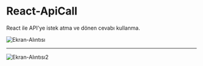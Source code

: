 # React-ApiCall
React ile API'ye istek atma ve dönen cevabı kullanma.


![Ekran-Alıntısı](https://github.com/omeratlii/React-ApiCall/assets/68858529/8dc503cc-a615-4995-981e-fd6cca4324da)

-------

![Ekran-Alıntısı2](https://github.com/omeratlii/React-ApiCall/assets/68858529/d761a192-cbba-4ac7-993e-8ce7809459a8)

